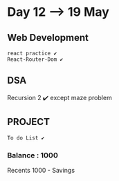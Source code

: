 # Day 12 --> 19 May 

## Web Development
    react practice ✔️
    React-Router-Dom ✔️
    
## DSA
   Recursion 2 ✔️ except maze problem

## PROJECT
    To do List ✔️


### Balance : 1000
Recents
1000 - Savings 